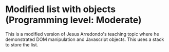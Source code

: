 # Modified list with objects (Programming level: Moderate)
This is a modified version of Jesus Arredondo's teaching topic where he demonstrated DOM manipulation and Javascript objects. This uses a stack to store the list.